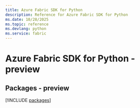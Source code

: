 ```yaml
---
title: Azure Fabric SDK for Python
description: Reference for Azure Fabric SDK for Python
ms.date: 10/28/2025
ms.topic: reference
ms.devlang: python
ms.service: fabric
---
```

# Azure Fabric SDK for Python - preview
## Packages - preview
[!INCLUDE [packages](fabric-index.md)]